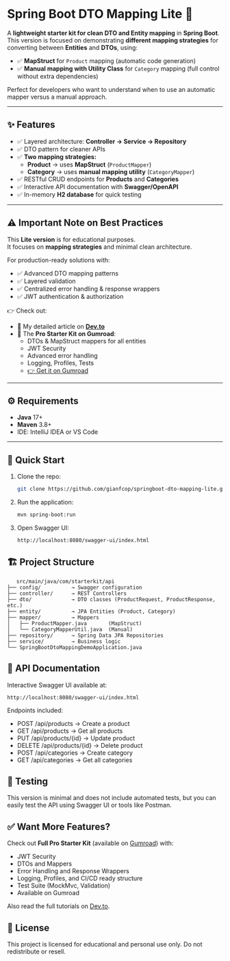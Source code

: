 # Spring Boot DTO Mapping Lite 🚀

A **lightweight starter kit for clean DTO and Entity mapping** in **Spring Boot**.  
This version is focused on demonstrating **different mapping strategies** for converting between **Entities** and **DTOs**, using:

- ✅ **MapStruct** for `Product` mapping (automatic code generation)
- ✅ **Manual mapping with Utility Class** for `Category` mapping (full control without extra dependencies)

Perfect for developers who want to understand when to use an automatic mapper versus a manual approach.

---

## ✨ Features

- ✅ Layered architecture: **Controller → Service → Repository**
- ✅ DTO pattern for cleaner APIs
- ✅ **Two mapping strategies:**
  - **Product** → uses **MapStruct** (`ProductMapper`)
  - **Category** → uses **manual mapping utility** (`CategoryMapper`)
- ✅ RESTful CRUD endpoints for **Products** and **Categories**
- ✅ Interactive API documentation with **Swagger/OpenAPI**
- ✅ In-memory **H2 database** for quick testing

---

## ⚠️ Important Note on Best Practices

This **Lite version** is for educational purposes.  
It focuses on **mapping strategies** and minimal clean architecture.  

For production-ready solutions with:
- ✅ Advanced DTO mapping patterns
- ✅ Layered validation
- ✅ Centralized error handling & response wrappers
- ✅ JWT authentication & authorization

👉 Check out:
- 🔗 My detailed article on **[Dev.to](https://dev.to/gianfcop)**
- 💼 The **Pro Starter Kit on Gumroad**:
  - DTOs & MapStruct mappers for all entities
  - JWT Security
  - Advanced error handling
  - Logging, Profiles, Tests
  - [👉 Get it on Gumroad](https://gianfcop.gumroad.com/)

---

## ⚙️ Requirements

- **Java** 17+
- **Maven** 3.8+
- IDE: IntelliJ IDEA or VS Code

---

## 🚀 Quick Start

1. Clone the repo:
   ```bash
   git clone https://github.com/gianfcop/springboot-dto-mapping-lite.git
   ```
2. Run the application:
   ```bash
   mvn spring-boot:run
   ```
3. Open Swagger UI:
   ```
   http://localhost:8080/swagger-ui/index.html
   ```

## 🏗️ Project Structure
   ```
      src/main/java/com/starterkit/api
   ├── config/          → Swagger configuration
   ├── controller/      → REST Controllers
   ├── dto/             → DTO classes (ProductRequest, ProductResponse, etc.)
   ├── entity/          → JPA Entities (Product, Category)
   ├── mapper/          → Mappers
   │   ├── ProductMapper.java       (MapStruct)
   │   └── CategoryMapperUtil.java  (Manual)
   ├── repository/      → Spring Data JPA Repositories
   ├── service/         → Business logic
   └── SpringBootDtoMappingDemoApplication.java
   ```

## 📑 API Documentation

Interactive Swagger UI available at:
   ```
   http://localhost:8080/swagger-ui/index.html
   ```

Endpoints included:
- POST /api/products → Create a product
- GET /api/products → Get all products
- PUT /api/products/{id} → Update product
- DELETE /api/products/{id} → Delete product
- POST /api/categories → Create category
- GET /api/categories → Get all categories

## 🧪 Testing

This version is minimal and does not include automated tests, but you can easily test the API using Swagger UI or tools like Postman.

## ✅ Want More Features?

Check out **Full Pro Starter Kit** (available on [Gumroad](https://gianfcop.gumroad.com/)) with:
- JWT Security
- DTOs and Mappers
- Error Handling and Response Wrappers
- Logging, Profiles, and CI/CD ready structure
- Test Suite (MockMvc, Validation)
- Available on Gumroad

Also read the full tutorials on [Dev.to](https://dev.to/gianfcop).


## 📜 License

This project is licensed for educational and personal use only.
Do not redistribute or resell.